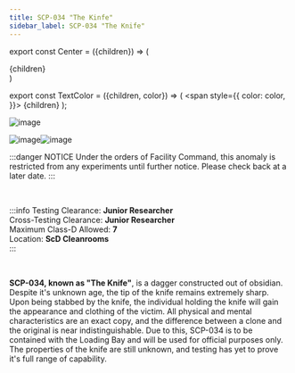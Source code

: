 ```yaml
---
title: SCP-034 "The Kinfe"
sidebar_label: SCP-034 "The Knife"
---
```


export const Center = ({children}) => (
   <div
      style={{
         "textAlign": "center"
      }}>
      {children}
   </div>
)

export const TextColor = ({children, color}) => (
<span
style={{
      color: color,
    }}>
{children}
</span>
);

<div style={{textAlign: 'center'}}>

![image](../../images/SCP-034.png)

![image](../../images/ACS/LightMode/SCP-034LM.png#gh-light-mode-only)![image](../../images/ACS/DarkMode/SCP-034DM.png#gh-dark-mode-only)

</div>

:::danger NOTICE
Under the orders of Facility Command, this anomaly is restricted from any experiments until further notice. Please check back at a later date.
:::

<br />

:::info
Testing Clearance: <TextColor color="#735cff">**Junior Researcher**</TextColor> <br />
Cross-Testing Clearance: <TextColor color="#735cff">**Junior Researcher**</TextColor> <br />
Maximum Class-D Allowed: <TextColor color="#FF6A00">**7**</TextColor> <br />
Location: <TextColor color="#3161c1">**ScD Cleanrooms**</TextColor> <br />
:::

<br/>

**SCP-034, known as "The Knife"**, is a dagger constructed out of obsidian. Despite it's unknown age, the tip of the knife remains extremely sharp. Upon being stabbed by the knife, the individual holding the knife will gain the appearance and clothing of the victim. All physical and mental characteristics are an exact copy, and the difference between a clone and the original is near indistinguishable. Due to this, SCP-034 is to be contained with the Loading Bay and will be used for official purposes only. The properties of the knife are still unknown, and testing has yet to prove it's full range of capability.

